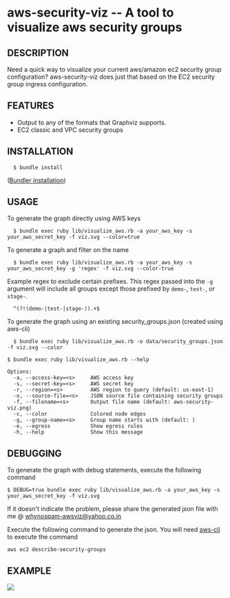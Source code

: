 aws-security-viz -- A tool to visualize aws security groups 
============================================================


## DESCRIPTION
  Need a quick way to visualize your current aws/amazon ec2 security group configuration? aws-security-viz does just that based on the EC2 security group ingress configuration. 

## FEATURES

* Output to any of the formats that Graphviz supports. 
* EC2 classic and VPC security groups

## INSTALLATION 
```
  $ bundle install
```
([Bundler installation](http://gembundler.com/bundle_install.html))

## USAGE

To generate the graph directly using AWS keys
```
  $ bundle exec ruby lib/visualize_aws.rb -a your_aws_key -s your_aws_secret_key -f viz.svg --color=true
```

To generate a graph and filter on the name
```
  $ bundle exec ruby lib/visualize_aws.rb -a your_aws_key -s your_aws_secret_key -g 'regex' -f viz.svg --color-true
```

Example regex to exclude certain prefixes.  This regex passed into the `-g` argument will include all groups except those prefixed by `demo-`, `test-`, or `stage-`.
```
  ^(?!(demo-|test-|stage-)).+$
```

To generate the graph using an existing security_groups.json (created using aws-cli)
```
  $ bundle exec ruby lib/visualize_aws.rb -o data/security_groups.json -f viz.svg --color
```

``` 
$ bundle exec ruby lib/visualize_aws.rb --help

Options:
  -a, --access-key=<s>     AWS access key
  -s, --secret-key=<s>     AWS secret key
  -r, --region=<s>         AWS region to query (default: us-east-1)
  -o, --source-file=<s>    JSON source file containing security groups
  -f, --filename=<s>       Output file name (default: aws-security-viz.png)
  -c, --color              Colored node edges
  -g, --group-name=<s>     Group name starts with (default: )
  -e, --egress             Show egress rules
  -h, --help               Show this message
```
## DEBUGGING

To generate the graph with debug statements, execute the following command 
```
$ DEBUG=true bundle exec ruby lib/visualize_aws.rb -a your_aws_key -s your_aws_secret_key -f viz.svg
```

If it doesn't indicate the problem, please share the generated json file with me @ whynospam-awsviz@yahoo.co.in

Execute the following command to generate the json. You will need [aws-cli](https://github.com/aws/aws-cli) to execute the command

`aws ec2 describe-security-groups`

## EXAMPLE

![](https://github.com/anaynayak/aws-security-viz/raw/master/images/sample.png)

